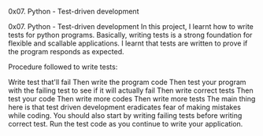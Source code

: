 0x07. Python - Test-driven development

0x07. Python - Test-driven development In this project, I learnt how to write tests for python programs. Basically, writing tests is a strong foundation for flexible and scallable applications. I learnt that tests are written to prove if the program responds as expected.

Procedure followed to write tests:

Write test that'll fail Then write the program code Then test your program with the failing test to see if it will actually fail Then write correct tests Then test your code Then write more codes Then write more tests The main thing here is that test driven development eradicates fear of making mistakes while coding. You should also start by writing failing tests before writing correct test. Run the test code as you continue to write your application.
